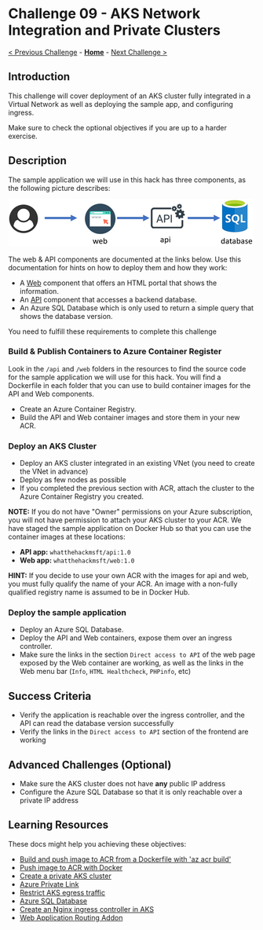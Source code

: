 # Challenge 09 - AKS Network Integration and Private Clusters

[< Previous Challenge](./Challenge-08-datavolumes.md) - **[Home](../README.md)** - [Next Challenge >](./Challenge-10-secrets.md)

## Introduction

This challenge will cover deployment of an AKS cluster fully integrated in a Virtual Network as well as deploying the sample app, and configuring ingress. 

Make sure to check the optional objectives if you are up to a harder exercise.

## Description

The sample application we will use in this hack has three components, as the following picture describes: 

![app architecture](./Resources/img/app_arch.png)

The web & API components are documented at the links below. Use this documentation for hints on how to deploy them and how they work:
- A [Web](./Resources/Challenge-09/web) component that offers an HTML portal that shows the information.
- An [API](./Resources/Challenge-09/api) component that accesses a backend database.
- An Azure SQL Database which is only used to return a simple query that shows the database version.

You need to fulfill these requirements to complete this challenge

### Build & Publish Containers to Azure Container Register

Look in the `/api` and `/web` folders in the resources to find the source code for the sample application we will use for this hack. You will find a Dockerfile in each folder that you can use to build container images for the API and Web components.

- Create an Azure Container Registry. 
- Build the API and Web container images and store them in your new ACR.

### Deploy an AKS Cluster

- Deploy an AKS cluster integrated in an existing VNet (you need to create the VNet in advance)
- Deploy as few nodes as possible
- If you completed the previous section with ACR, attach the cluster to the Azure Container Registry you created.

**NOTE:** If you do not have "Owner" permissions on your Azure subscription, you will not have permission to attach your AKS cluster to your ACR.  We have staged the sample application on Docker Hub so that you can use the container images at these locations:
- **API app:** `whatthehackmsft/api:1.0`
- **Web app:** `whatthehackmsft/web:1.0`

**HINT:** If you decide to use your own ACR with the images for api and web, you must fully qualify the name of your ACR. An image with a non-fully qualified registry name is assumed to be in Docker Hub. 

### Deploy the sample application

- Deploy an Azure SQL Database.
- Deploy the API and Web containers, expose them over an ingress controller.
- Make sure the links in the section `Direct access to API` of the web page exposed by the Web container are working, as well as the links in the Web menu bar (`Info`, `HTML Healthcheck`, `PHPinfo`, etc)

## Success Criteria

- Verify the application is reachable over the ingress controller, and the API can read the database version successfully
- Verify the links in the `Direct access to API` section of the frontend are working

## Advanced Challenges (Optional)

- Make sure the AKS cluster does not have **any** public IP address
- Configure the Azure SQL Database so that it is only reachable over a private IP address

## Learning Resources

These docs might help you achieving these objectives:

- [Build and push image to ACR from a Dockerfile with 'az acr build'](https://learn.microsoft.com/en-us/azure/container-registry/container-registry-quickstart-task-cli#build-and-push-image-from-a-dockerfile)
- [Push image to ACR with Docker](https://learn.microsoft.com/en-us/azure/container-registry/container-registry-get-started-docker-cli?tabs=azure-cli)
- [Create a private AKS cluster](https://learn.microsoft.com/en-us/azure/aks/private-clusters?tabs=azure-portal)
- [Azure Private Link](https://docs.microsoft.com/azure/private-link/private-link-overview)
- [Restrict AKS egress traffic](https://docs.microsoft.com/azure/aks/limit-egress-traffic)
- [Azure SQL Database](https://docs.microsoft.com/azure/azure-sql/azure-sql-iaas-vs-paas-what-is-overview)
- [Create an Nginx ingress controller in AKS](https://docs.microsoft.com/azure/aks/ingress-basic?tabs=azure-cli)
- [Web Application Routing Addon](https://docs.microsoft.com/azure/aks/web-app-routing)